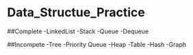 # Data_Structue_Practice
##Complete
-LinkedList
-Stack
-Queue
-Dequeue

##Incompete
-Tree
-Priority Queue
-Heap
-Table
-Hash
-Graph
